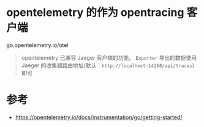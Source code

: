 # opentelemetry 的作为 opentracing 客户端
go.opentelemetry.io/otel

> opentelemetry 已兼容 Jaeger 客户端的功能。
> `Exporter` 导出的数据使用 Jaeger 的收集器路由地址(默认：`http://localhost:14268/api/traces`)即可


# 参考
- https://opentelemetry.io/docs/instrumentation/go/getting-started/

